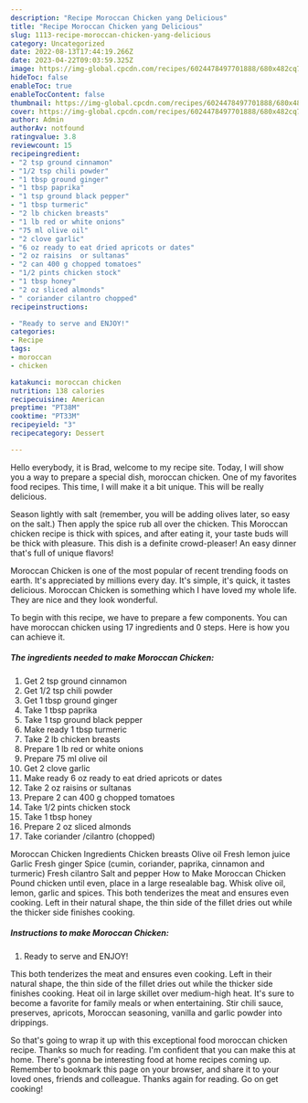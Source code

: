 ```yaml
---
description: "Recipe Moroccan Chicken yang Delicious"
title: "Recipe Moroccan Chicken yang Delicious"
slug: 1113-recipe-moroccan-chicken-yang-delicious
category: Uncategorized
date: 2022-08-13T17:44:19.266Z
date: 2023-04-22T09:03:59.325Z
image: https://img-global.cpcdn.com/recipes/6024478497701888/680x482cq70/moroccan-chicken-recipe-main-photo.jpg
hideToc: false
enableToc: true
enableTocContent: false
thumbnail: https://img-global.cpcdn.com/recipes/6024478497701888/680x482cq70/moroccan-chicken-recipe-main-photo.jpg
cover: https://img-global.cpcdn.com/recipes/6024478497701888/680x482cq70/moroccan-chicken-recipe-main-photo.jpg
author: Admin
authorAv: notfound
ratingvalue: 3.8
reviewcount: 15
recipeingredient:
- "2 tsp ground cinnamon"
- "1/2 tsp chili powder"
- "1 tbsp ground ginger"
- "1 tbsp paprika"
- "1 tsp ground black pepper"
- "1 tbsp turmeric"
- "2 lb chicken breasts"
- "1 lb red or white onions"
- "75 ml olive oil"
- "2 clove garlic"
- "6 oz ready to eat dried apricots or dates"
- "2 oz raisins  or sultanas"
- "2 can 400 g chopped tomatoes"
- "1/2 pints chicken stock"
- "1 tbsp honey"
- "2 oz sliced almonds"
- " coriander cilantro chopped"
recipeinstructions:

- "Ready to serve and ENJOY!"
categories:
- Recipe
tags:
- moroccan
- chicken

katakunci: moroccan chicken 
nutrition: 138 calories
recipecuisine: American
preptime: "PT38M"
cooktime: "PT33M"
recipeyield: "3"
recipecategory: Dessert

---
```



Hello everybody, it is Brad, welcome to my recipe site. Today, I will show you a way to prepare a special dish, moroccan chicken. One of my favorites food recipes. This time, I will make it a bit unique. This will be really delicious.

Season lightly with salt (remember, you will be adding olives later, so easy on the salt.) Then apply the spice rub all over the chicken. This Moroccan chicken recipe is thick with spices, and after eating it, your taste buds will be thick with pleasure. This dish is a definite crowd-pleaser! An easy dinner that&#39;s full of unique flavors!

Moroccan Chicken is one of the most popular of recent trending foods on earth. It's appreciated by millions every day. It's simple, it's quick, it tastes delicious. Moroccan Chicken is something which I have loved my whole life. They are nice and they look wonderful.


To begin with this recipe, we have to prepare a few components. You can have moroccan chicken using 17 ingredients and 0 steps. Here is how you can achieve it.

<!--inarticleads1-->

##### The ingredients needed to make Moroccan Chicken:

1. Get 2 tsp ground cinnamon
1. Get 1/2 tsp chili powder
1. Get 1 tbsp ground ginger
1. Take 1 tbsp paprika
1. Take 1 tsp ground black pepper
1. Make ready 1 tbsp turmeric
1. Take 2 lb chicken breasts
1. Prepare 1 lb red or white onions
1. Prepare 75 ml olive oil
1. Get 2 clove garlic
1. Make ready 6 oz ready to eat dried apricots or dates
1. Take 2 oz raisins  or sultanas
1. Prepare 2 can 400 g chopped tomatoes
1. Take 1/2 pints chicken stock
1. Take 1 tbsp honey
1. Prepare 2 oz sliced almonds
1. Take  coriander /cilantro (chopped)


Moroccan Chicken Ingredients Chicken breasts Olive oil Fresh lemon juice Garlic Fresh ginger Spice (cumin, coriander, paprika, cinnamon and turmeric) Fresh cilantro Salt and pepper How to Make Moroccan Chicken Pound chicken until even, place in a large resealable bag. Whisk olive oil, lemon, garlic and spices. This both tenderizes the meat and ensures even cooking. Left in their natural shape, the thin side of the fillet dries out while the thicker side finishes cooking. 

<!--inarticleads2-->

##### Instructions to make Moroccan Chicken:


1. Ready to serve and ENJOY!

This both tenderizes the meat and ensures even cooking. Left in their natural shape, the thin side of the fillet dries out while the thicker side finishes cooking. Heat oil in large skillet over medium-high heat. It&#39;s sure to become a favorite for family meals or when entertaining. Stir chili sauce, preserves, apricots, Moroccan seasoning, vanilla and garlic powder into drippings. 

So that's going to wrap it up with this exceptional food moroccan chicken recipe. Thanks so much for reading. I'm confident that you can make this at home. There's gonna be interesting food at home recipes coming up. Remember to bookmark this page on your browser, and share it to your loved ones, friends and colleague. Thanks again for reading. Go on get cooking!
